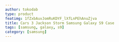 ```yaml
---
author: tokodab
type: product
featimg: 1fZxbAuvJomRuKDYF_lXfLnPEhAnuZjva
title: Cars 3 Jackson Storm Samsung Galaxy S9 Case
tags: [samsung, galaxy, s9]
category: [samsung]
---
```


